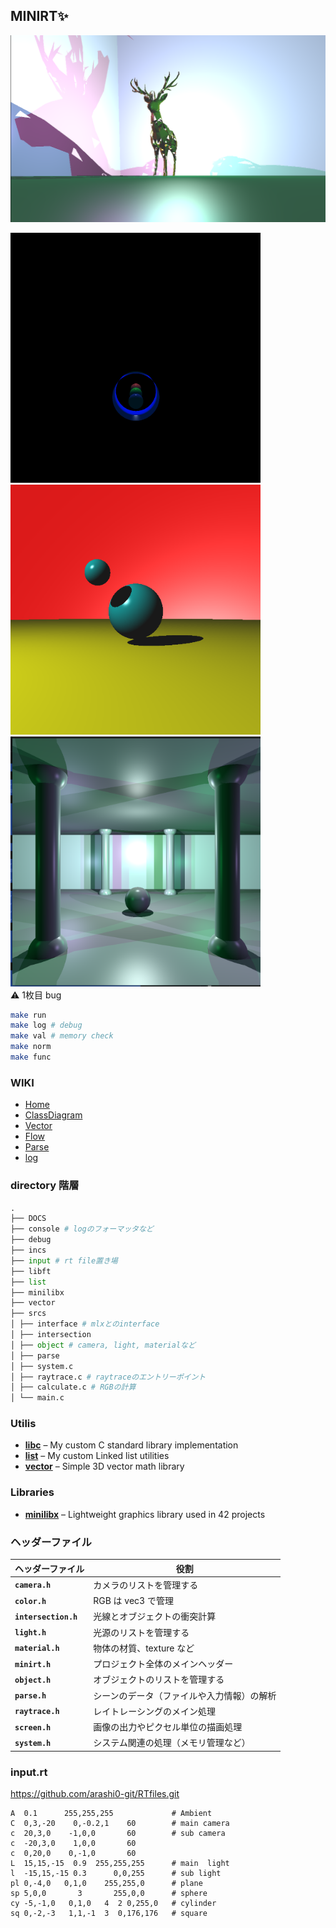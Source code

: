 ## MINIRT✨

![deer](./pictures/polygon/deer-header.png)

<div>

<img src="./pictures/cylinder/bug1.png" width="400" height="400">
<img src="./pictures/any/sphere.png" width="400" height="400">
<img src="./pictures/any/palace1.png" width="400" height="400">

</div>
⚠ 1枚目 bug

```sh
make run
make log # debug
make val # memory check
make norm
make func
```

### WIKI

- [Home](https://github.com/QWERTOP18/MINIRT/wiki/)
- [ClassDiagram](https://github.com/QWERTOP18/MINIRT/wiki/ClassDiagram)
- [Vector](https://github.com/QWERTOP18/MINIRT/wiki/Vector)
- [Flow](https://github.com/QWERTOP18/MINIRT/wiki/Flow)
- [Parse](https://github.com/QWERTOP18/MINIRT/wiki/Parse)
- [log](https://github.com/QWERTOP18/MINIRT/wiki/log)

### directory 階層

```py
.
├── DOCS
├── console # logのフォーマッタなど
├── debug
├── incs
├── input # rt file置き場
├── libft
├── list
├── minilibx
├── vector
├── srcs
│ ├── interface # mlxとのinterface
│ ├── intersection
│ ├── object # camera, light, materialなど
│ ├── parse
│ ├── system.c
│ ├── raytrace.c # raytraceのエントリーポイント
│ ├── calculate.c # RGBの計算
│ └── main.c
```

### Utilis

- **[libc](https://github.com/QWERTOP18/LIBFT)** – My custom C standard library implementation
- **[list](https://github.com/QWERTOP18/LINKED-LIST)** – My custom Linked list utilities
- **[vector](https://github.com/QWERTOP18/C_VECTOR)** – Simple 3D vector math library

### Libraries

- **[minilibx](https://harm-smits.github.io/42docs/libs/minilibx/introduction.html)** – Lightweight graphics library used in 42 projects

### ヘッダーファイル

| ヘッダーファイル     | 役割                                       |
| -------------------- | ------------------------------------------ |
| **`camera.h`**       | カメラのリストを管理する                   |
| **`color.h`**        | RGB は vec3 で管理                         |
| **`intersection.h`** | 光線とオブジェクトの衝突計算               |
| **`light.h`**        | 光源のリストを管理する                     |
| **`material.h`**     | 物体の材質、texture など                   |
| **`minirt.h`**       | プロジェクト全体のメインヘッダー           |
| **`object.h`**       | オブジェクトのリストを管理する             |
| **`parse.h`**        | シーンのデータ（ファイルや入力情報）の解析 |
| **`raytrace.h`**     | レイトレーシングのメイン処理               |
| **`screen.h`**       | 画像の出力やピクセル単位の描画処理         |
| **`system.h`**       | システム関連の処理（メモリ管理など）       |

### input.rt

https://github.com/arashi0-git/RTfiles.git

```rt
A  0.1      255,255,255             # Ambient
C  0,3,-20    0,-0.2,1    60        # main camera
c  20,3,0    -1,0,0       60        # sub camera
c  -20,3,0    1,0,0       60
c  0,20,0    0,-1,0       60
L  15,15,-15  0.9  255,255,255      # main  light
l  -15,15,-15 0.3      0,0,255      # sub light
pl 0,-4,0   0,1,0    255,255,0      # plane
sp 5,0,0       3       255,0,0      # sphere
cy -5,-1,0   0,1,0   4  2 0,255,0   # cylinder
sq 0,-2,-3   1,1,-1  3  0,176,176   # square
```
